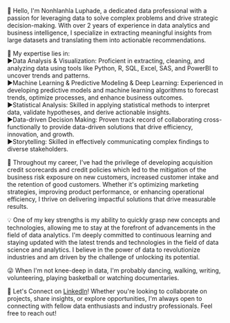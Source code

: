👋 Hello, I'm Nonhlanhla Luphade, a dedicated data professional with a passion for leveraging data to solve complex problems and drive strategic decision-making. With over 2 years of experience in data analytics and business intelligence, I specialize in extracting meaningful insights from large datasets and translating them into actionable recommendations.

🎯 My expertise lies in:\
 ▶️Data Analysis & Visualization: Proficient in extracting, cleaning, and analyzing data using tools like Python, R, SQL, Excel, SAS, and PowerBI to uncover trends and patterns.\
 ▶️Machine Learning & Predictive Modeling & Deep Learning: Experienced in developing predictive models and machine learning algorithms to forecast trends, optimize processes, and enhance business outcomes.\
 ▶️Statistical Analysis: Skilled in applying statistical methods to interpret data, validate hypotheses, and derive actionable insights.\
 ▶️Data-driven Decision Making: Proven track record of collaborating cross-functionally to provide data-driven solutions that drive efficiency, innovation, and growth.\
 ▶️Storytelling: Skilled in effectively communicating complex findings to diverse stakeholders.

🚀 Throughout my career, I've had the privilege of developing acquisition credit scorecards and credit policies which led to the mitigation of the business risk exposure on new customers, increased customer intake and the retention of good customers. Whether it's optimizing marketing strategies, improving product performance, or enhancing operational efficiency, I thrive on delivering impactful solutions that drive measurable results.

💡 One of my key strengths is my ability to quickly grasp new concepts and technologies, allowing me to stay at the forefront of advancements in the field of data analytics. I'm deeply committed to continuous learning and staying updated with the latest trends and technologies in the field of data science and analytics. I believe in the power of data to revolutionize industries and am driven by the challenge of unlocking its potential.

:stuck_out_tongue_winking_eye: When I'm not knee-deep in data, I'm probably dancing, walking, writing, volunteering, playing basketball or watching documentaries. 

🌟 Let's Connect on [LinkedIn](www.linkedin.com/in/nonhlanhla-linda-luphade-088882162)! Whether you're looking to collaborate on projects, share insights, or explore opportunities, I'm always open to connecting with fellow data enthusiasts and industry professionals. Feel free to reach out!

<!---
nonhlanhlaluphade/nonhlanhlaluphade is a ✨ special ✨ repository because its `README.md` (this file) appears on your GitHub profile.
You can click the Preview link to take a look at your changes.
--->
